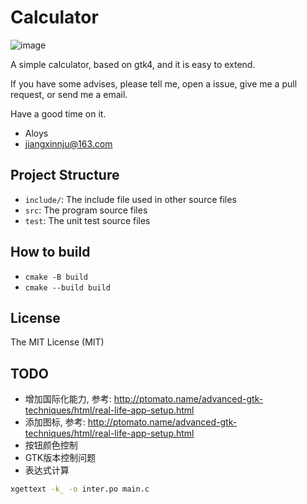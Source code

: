 # Calculator
    
![image](https://raw.githubusercontent.com/wiki/jiangxincode/calculator/calculator-gtk-4.png)

A simple calculator, based on gtk4, and it is easy to extend.

If you have some advises, please tell me, open a issue, give me a pull request, or send me a email.

Have a good time on it.

+ Aloys
+ jiangxinnju@163.com

## Project Structure

* `include/`: The include file used in other source files
* `src`: The program source files
* `test`: The unit test source files

## How to build

* `cmake -B build`
* `cmake --build build`

## License

The MIT License (MIT)

## TODO

+ 增加国际化能力, 参考: <http://ptomato.name/advanced-gtk-techniques/html/real-life-app-setup.html>
+ 添加图标, 参考: <http://ptomato.name/advanced-gtk-techniques/html/real-life-app-setup.html>
+ 按钮颜色控制
+ GTK版本控制问题
+ 表达式计算

```sh
xgettext -k_ -o inter.po main.c
```
